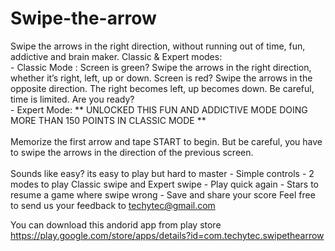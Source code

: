 # Swipe-the-arrow
Swipe the arrows in the right direction, without running out of time, fun, addictive and brain maker. Classic &amp; Expert modes:  <br />- Classic Mode : Screen is green? Swipe the arrows in the right direction, whether it’s right, left, up or down. Screen is red? Swipe the arrows in the opposite direction. The right becomes left, up becomes down. Be careful, time is limited. Are you ready?  <br />- Expert Mode: ** UNLOCKED THIS FUN AND ADDICTIVE MODE DOING MORE THAN 150 POINTS IN CLASSIC MODE ** <br /><br /> Memorize the first arrow and tape START to begin. But be careful, you have to swipe the arrows in the direction of the previous screen.  <br /><br />Sounds like easy? its easy to play but hard to master  - Simple controls - 2 modes to play Classic swipe and Expert swipe - Play quick again - Stars to resume a game where swipe wrong - Save and share your score  Feel free to send us your feedback to techytec@gmail.com

You can download this andorid app from play store
https://play.google.com/store/apps/details?id=com.techytec.swipethearrow
